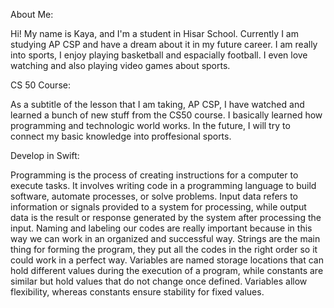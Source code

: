 About Me:

Hi! My name is Kaya, and I'm a student in Hisar School.
Currently I am studying AP CSP and have a dream about it in my future career. 
I am really into sports, I enjoy playing basketball and espacially football.
I even love watching and also playing video games about sports.

CS 50 Course:

As a subtitle of the lesson that I am taking, AP CSP, I have watched and learned a bunch of new stuff from the CS50 course. 
I basically learned how programming and technologic world works.
In the future, I will try to connect my basic knowledge into proffesional sports.

Develop in Swift:

Programming is the process of creating instructions for a computer to execute tasks.
It involves writing code in a programming language to build software, automate processes, or solve problems.
Input data refers to information or signals provided to a system for processing, while output data is the result or response generated by the system after processing the input.
Naming and labeling our codes are really important because in this way we can work in an organized and successful way.
Strings are the main thing for forming the program, they put all the codes in the right order so it could work in a perfect way.
Variables are named storage locations that can hold different values during the execution of a program, while constants are similar but hold values that do not change once defined. Variables allow flexibility, whereas constants ensure stability for fixed values.
